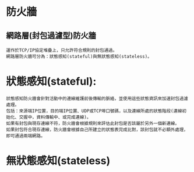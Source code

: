 # 防火牆
## 網路層(封包過濾型)防火牆
```
運作於TCP/IP協定堆疊上，只允許符合規則的封包通過。
網路層防火牆可分為：狀態感知(stateful)與無狀態感知(stateless)。
```
# 狀態感知(stateful):
```
狀態感知防火牆會針對活動中的連線維護前後傳輸的脈絡，並使用這些狀態資訊來加速封包過濾處理。
包括：來源端IP位置，目的端IP位置、UDP或TCP埠口號碼，以及連線所處的狀態階段(連線初始化、交握中，資料傳輸中、或完成連線)。
如果有封包與現存連線不符，防火牆會根據規則來評估此封包是否該屬於另外一個新連線。
如果封包符合現存連線，防火牆會根據自己所建立的狀態表完成比對，該封包就不必額外處理，即可通過兩端網路。
```
# 無狀態感知(stateless)
```

```
